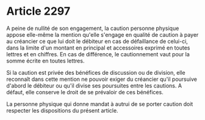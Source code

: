 # Article 2297

A peine de nullité de son engagement, la caution personne physique appose elle-même la mention qu'elle s'engage en qualité de caution à payer au créancier ce que lui doit le débiteur en cas de défaillance de celui-ci, dans la limite d'un montant en principal et accessoires exprimé en toutes lettres et en chiffres. En cas de différence, le cautionnement vaut pour la somme écrite en toutes lettres.

Si la caution est privée des bénéfices de discussion ou de division, elle reconnaît dans cette mention ne pouvoir exiger du créancier qu'il poursuive d'abord le débiteur ou qu'il divise ses poursuites entre les cautions. A défaut, elle conserve le droit de se prévaloir de ces bénéfices.

La personne physique qui donne mandat à autrui de se porter caution doit respecter les dispositions du présent article.
